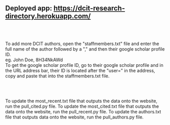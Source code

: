 ## Deployed app: https://dcit-research-directory.herokuapp.com/
<br> </br>

To add more DCIT authors, open the "staffmembers.txt" file and enter the full name of the author followed by a "," and then their google scholar profile ID.
<br>
eg. John Doe, 8H34NkAWd
<br>
To get the google scholar profile ID, go to their google scholar profile and in the URL address bar, their ID is located after the "user=" in the address, copy and paste that into the staffmembers.txt file.

<br> </br>

To update the most_recent.txt file that outputs the data onto the website, run the pull_cited.py file.
To update the most_cited.txt file that outputs the data onto the website, run the pull_recent.py file.
To update the authors.txt file that outputs data onto the website, run the pull_authors.py file.
